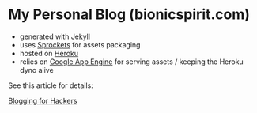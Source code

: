 # My Personal Blog (bionicspirit.com)

* generated with [Jekyll](https://github.com/mojombo/jekyll)
* uses [Sprockets](https://github.com/sstephenson/sprockets) for assets packaging
* hosted on [Heroku](http://www.heroku.com/)
* relies on [Google App Engine](http://code.google.com/appengine/) for serving assets / keeping the Heroku dyno alive

See this article for details:

[Blogging for Hackers](http://bionicspirit.com/blog/2012/01/05/blogging-for-hackers.html)

